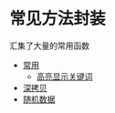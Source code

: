 # 常见方法封装

汇集了大量的常用函数

- [常用](index.js)
  - [高亮显示关键词](index.js)
- [深拷贝](debounce.js)
- [随机数据](random.js)

